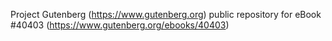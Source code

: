 Project Gutenberg (https://www.gutenberg.org) public repository for eBook #40403 (https://www.gutenberg.org/ebooks/40403)
